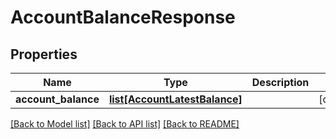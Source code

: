 # AccountBalanceResponse

## Properties
Name | Type | Description | Notes
------------ | ------------- | ------------- | -------------
**account_balance** | [**list[AccountLatestBalance]**](AccountLatestBalance.md) |  | [optional] 

[[Back to Model list]](../README.md#documentation-for-models) [[Back to API list]](../README.md#documentation-for-api-endpoints) [[Back to README]](../README.md)



